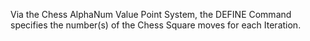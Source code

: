 Via the Chess AlphaNum Value Point System, the DEFINE Command specifies the number(s) of the Chess Square moves for each Iteration.
